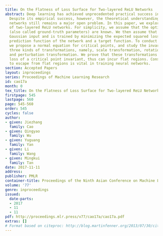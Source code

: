 ```yaml
---
title: On the Flatness of Loss Surface for Two-layered ReLU Networks
abstract: Deep learning has achieved unprecedented practical success in many applications.
  Despite its empirical success, however, the theoretical understanding of deep neural
  networks still remains a major open problem. In this paper, we explore properties
  of two-layered ReLU networks. For simplicity, we assume that the optimal model parameters
  (also called ground-truth parameters) are known. We then assume that a network receives
  Gaussian input and is trained by minimizing the expected squared loss between the
  prediction function of the network and a target function. To conduct the analysis,
  we propose a normal equation for critical points, and study the invariances under
  three kinds of transformations, namely, scale transformation, rotation transformation
  and perturbation transformation. We prove that these transformations can keep the
  loss of a critical point invariant, thus can incur flat regions. Consequently, how
  to escape from flat regions is vital in training neural networks.
section: Accepted Papers
layout: inproceedings
series: Proceedings of Machine Learning Research
id: cao17a
month: 0
tex_title: On the Flatness of Loss Surface for Two-layered ReLU Networks
firstpage: 545
lastpage: 560
page: 545-560
order: 545
cycles: false
author:
- given: Jiezhang
  family: Cao
- given: Qingyao
  family: Wu
- given: Yuguang
  family: Yan
- given: Li
  family: Wang
- given: Mingkui
  family: Tan
date: 2017-11-11
address: 
publisher: PMLR
container-title: Proceedings of the Ninth Asian Conference on Machine Learning
volume: '77'
genre: inproceedings
issued:
  date-parts:
  - 2017
  - 11
  - 11
pdf: http://proceedings.mlr.press/v77/cao17a/cao17a.pdf
extras: []
# Format based on citeproc: http://blog.martinfenner.org/2013/07/30/citeproc-yaml-for-bibliographies/
---
```

